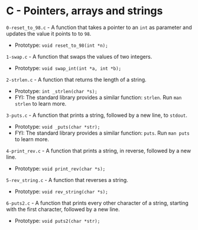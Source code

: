 # C - Pointers, arrays and strings

`0-reset_to_98.c` - A function that takes a pointer to an `int` as parameter and updates the value it points to to `98`.
- Prototype: `void reset_to_98(int *n);`

`1-swap.c` - A function that swaps the values of two integers.
- Prototype: `void swap_int(int *a, int *b);`

`2-strlen.c` - A function that returns the length of a string.
- Prototype: `int _strlen(char *s);`
- FYI: The standard library provides a similar function: `strlen`. Run `man strlen` to learn more.

`3-puts.c` - A function that prints a string, followed by a new line, to `stdout`.
- Prototype: `void _puts(char *str);`
- FYI: The standard library provides a similar function: `puts`. Run `man puts` to learn more.

`4-print_rev.c` - A function that prints a string, in reverse, followed by a new line.
- Prototype: `void print_rev(char *s);`

`5-rev_string.c` - A function that reverses a string.
- Prototype: `void rev_string(char *s);`

`6-puts2.c` - A function that prints every other character of a string, starting with the first character, followed by a new line.
- Prototype: `void puts2(char *str);`

